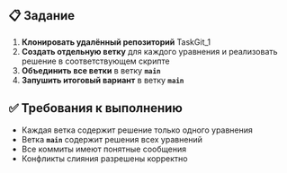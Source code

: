 ## 📋 Задание

1. **Клонировать удалённый репозиторий** TaskGit_1
2. **Создать отдельную ветку** для каждого уравнения и реализовать решение в соответствующем скрипте 
3. **Объединить все ветки** в ветку **`main`**
4. **Запушить итоговый вариант** в ветку **`main`**

## ✅ Требования к выполнению
- Каждая ветка содержит решение только одного уравнения
- Ветка **`main`** содержит решения всех уравнений
- Все коммиты имеют понятные сообщения
- Конфликты слияния разрешены корректно
